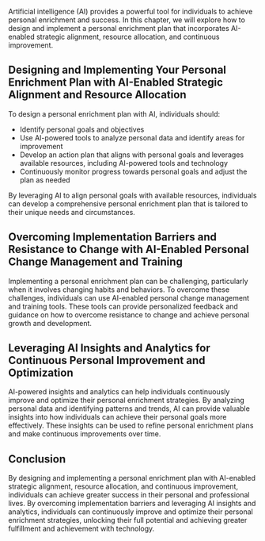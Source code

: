 
Artificial intelligence (AI) provides a powerful tool for individuals to achieve personal enrichment and success. In this chapter, we will explore how to design and implement a personal enrichment plan that incorporates AI-enabled strategic alignment, resource allocation, and continuous improvement.

Designing and Implementing Your Personal Enrichment Plan with AI-Enabled Strategic Alignment and Resource Allocation
--------------------------------------------------------------------------------------------------------------------

To design a personal enrichment plan with AI, individuals should:

* Identify personal goals and objectives
* Use AI-powered tools to analyze personal data and identify areas for improvement
* Develop an action plan that aligns with personal goals and leverages available resources, including AI-powered tools and technology
* Continuously monitor progress towards personal goals and adjust the plan as needed

By leveraging AI to align personal goals with available resources, individuals can develop a comprehensive personal enrichment plan that is tailored to their unique needs and circumstances.

Overcoming Implementation Barriers and Resistance to Change with AI-Enabled Personal Change Management and Training
-------------------------------------------------------------------------------------------------------------------

Implementing a personal enrichment plan can be challenging, particularly when it involves changing habits and behaviors. To overcome these challenges, individuals can use AI-enabled personal change management and training tools. These tools can provide personalized feedback and guidance on how to overcome resistance to change and achieve personal growth and development.

Leveraging AI Insights and Analytics for Continuous Personal Improvement and Optimization
-----------------------------------------------------------------------------------------

AI-powered insights and analytics can help individuals continuously improve and optimize their personal enrichment strategies. By analyzing personal data and identifying patterns and trends, AI can provide valuable insights into how individuals can achieve their personal goals more effectively. These insights can be used to refine personal enrichment plans and make continuous improvements over time.

Conclusion
----------

By designing and implementing a personal enrichment plan with AI-enabled strategic alignment, resource allocation, and continuous improvement, individuals can achieve greater success in their personal and professional lives. By overcoming implementation barriers and leveraging AI insights and analytics, individuals can continuously improve and optimize their personal enrichment strategies, unlocking their full potential and achieving greater fulfillment and achievement with technology.
